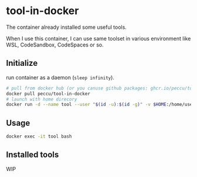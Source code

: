 # tool-in-docker

The container already installed some useful tools.

When I use this container, I can use same toolset in various environment like WSL, CodeSandbox, CodeSpaces or so.

## Initialize

run container as a daemon (`sleep infinity`).

```bash
# pull from docker hub (or you canuse github packages: ghcr.io/peccu/tool-in-docker)
docker pull peccu/tool-in-docker
# launch with home direcory
docker run -d --name tool --user "$(id -u):$(id -g)" -v $HOME:/home/user peccu/tool-in-docker
```

## Usage

```bash
docker exec -it tool bash
```

## Installed tools

WIP
